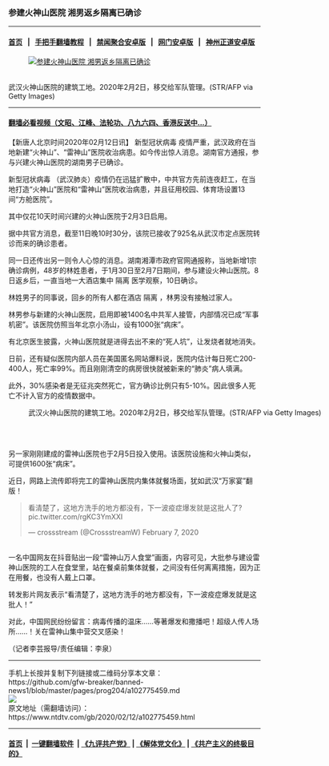 ### 参建火神山医院 湘男返乡隔离已确诊
------------------------

#### [首页](https://github.com/gfw-breaker/banned-news1/blob/master/README.md) &nbsp;&nbsp;|&nbsp;&nbsp; [手把手翻墙教程](https://github.com/gfw-breaker/guides/wiki) &nbsp;&nbsp;|&nbsp;&nbsp; [禁闻聚合安卓版](https://github.com/gfw-breaker/bn-android) &nbsp;&nbsp;|&nbsp;&nbsp; [网门安卓版](https://github.com/oGate2/oGate) &nbsp;&nbsp;|&nbsp;&nbsp; [神州正道安卓版](https://github.com/SzzdOgate/update) 



<div><div class="featured_image">
 <a href="https://i.ntdtv.com/assets/uploads/2020/02/GettyImages-1198072773.jpg" target="_blank">
  <figure>
   <img alt="参建火神山医院 湘男返乡隔离已确诊" src="https://i.ntdtv.com/assets/uploads/2020/02/GettyImages-1198072773-800x450.jpg"/>
  </figure><br/>
 </a>
 <span class="caption">
  武汉火神山医院的建筑工地。2020年2月2日，移交给军队管理。(STR/AFP via Getty Images)
 </span>
</div>
</div><hr/>

#### [翻墙必看视频（文昭、江峰、法轮功、八九六四、香港反送中...）](https://github.com/gfw-breaker/banned-news1/blob/master/pages/link3.md)

<div><div class="post_content" itemprop="articleBody">
 <p>
  【新唐人北京时间2020年02月12日讯】
  <ok href="https://www.ntdtv.com/gb/新型冠状病毒.htm">
   新型冠状病毒
  </ok>
  疫情严重，武汉政府在当地新建“火神山”、“雷神山”医院收治病患。如今传出惊人消息。湖南官方通报，参与兴建火神山医院的湖南男子已确诊。
 </p>
 <p>
  <ok href="https://www.ntdtv.com/gb/新型冠状病毒.htm">
   新型冠状病毒
  </ok>
  （武汉肺炎）疫情仍在迅猛扩散中，中共官方先前连夜赶工，在当地打造“火神山”医院和“雷神山”医院收治病患，并且征用校园、体育场设置13间“方舱医院”。
 </p>
 <p>
  其中仅花10天时间兴建的火神山医院于2月3日启用。
 </p>
 <p>
  据中共官方消息，截至11日晚10时30分，该院已接收了925名从武汉市定点医院转诊而来的确诊患者。
 </p>
 <p>
  同一日还传出另一则令人心惊的消息。湖南湘潭市政府官网通报称，当地新增1宗确诊病例，48岁的林姓患者，于1月30日至2月7日期间，参与建设火神山医院。8日返乡后，一直当地一大酒店集中
  <ok href="https://www.ntdtv.com/gb/隔离.htm">
   隔离
  </ok>
  医学观察，10日确诊。
 </p>
 <p>
  林姓男子的同事说，回乡的所有人都在酒店
  <ok href="https://www.ntdtv.com/gb/隔离.htm">
   隔离
  </ok>
  ，林男没有接触过家人。
 </p>
 <p>
  林男参与新建的火神山医院，启用即被1400名中共军人接管，内部情况已成“军事机密”。该医院仿照当年北京小汤山，设有1000张“病床”。
 </p>
 <p>
  有北京医生披露，火神山医院就是进得去出不来的“死人坑”，让发烧者就地消失。
 </p>
 <p>
  日前，还有疑似医院内部人员在美国匿名网站爆料说，医院内估计每日死亡200-400人，死亡率99%。而且刚刚清空的病房很快就被新来的“肺炎”病人填满。
 </p>
 <p>
  此外，30%感染者是无征兆突然死亡，官方确诊比例只有5-10%。因此很多人死亡不计入官方的疫情数据中。
 </p>
 <figure class="wp-caption alignnone" id="attachment_102774532" style="width: 600px">
  <ok href="https://i.ntdtv.com/assets/uploads/2020/02/GettyImages-1198072772.jpg">
   <img alt="" class="size-medium wp-image-102774532" src="https://i.ntdtv.com/assets/uploads/2020/02/GettyImages-1198072772-600x400.jpg"/>
  </ok>
  <br/><figcaption class="wp-caption-text">
   武汉火神山医院的建筑工地。2020年2月2日，移交给军队管理。(STR/AFP via Getty Images)
  </figcaption><br/>
 </figure><br/>
 <p>
  另一家刚刚建成的雷神山医院也于2月5日投入使用。该医院设施和火神山类似，可提供1600张“病床”。
 </p>
 <p>
  近日，网路上流传即将完工的雷神山医院内集体就餐场面，犹如武汉“万家宴”翻版！
 </p>
 <blockquote class="twitter-tweet" data-dnt="true" data-width="500">
  <p dir="ltr" lang="zh">
   看清楚了，这地方洗手的地方都没有，下一波疫症爆发就是这批人了?
   <ok href="https://t.co/rgKC3YmXXI">
    pic.twitter.com/rgKC3YmXXI
   </ok>
  </p>
  <p>
   — crossstream (@CrossstreamW)
   <ok href="https://twitter.com/CrossstreamW/status/1225720796309360640?ref_src=twsrc%5Etfw">
    February 7, 2020
   </ok>
  </p>
 </blockquote>
 <p>
  <script async="" charset="utf-8" src="https://platform.twitter.com/widgets.js">
  </script>
  <br/>
  一名中国网友在抖音贴出一段“雷神山万人食堂”画面，内容可见，大批参与建设雷神山医院的工人在食堂里，站在餐桌前集体就餐，之间没有任何离离措施，因为正在用餐，也没有人戴上口罩。
 </p>
 <p>
  转发影片网友表示“看清楚了，这地方洗手的地方都没有，下一波疫症爆发就是这批人！”
 </p>
 <p>
  对此，中国网民纷纷留言：病毒传播的温床……等著爆发和撒播吧！超级人传人场所……！关在雷神山集中营交叉感染！
 </p>
 <p>
  （记者李芸报导/责任编辑：李泉）
 </p>
 <div class="single_ad">
 </div>
</div>
</div>
<hr/>
手机上长按并复制下列链接或二维码分享本文章：<br/>
https://github.com/gfw-breaker/banned-news1/blob/master/pages/prog204/a102775459.md <br/>
<a href='https://github.com/gfw-breaker/banned-news1/blob/master/pages/prog204/a102775459.md'><img src='https://github.com/gfw-breaker/banned-news1/blob/master/pages/prog204/a102775459.md.png'/></a> <br/>
原文地址（需翻墙访问）：https://www.ntdtv.com/gb/2020/02/12/a102775459.html


------------------------
#### [首页](https://github.com/gfw-breaker/banned-news1/blob/master/README.md) &nbsp;|&nbsp; [一键翻墙软件](https://github.com/gfw-breaker/nogfw/blob/master/README.md) &nbsp;| [《九评共产党》](https://github.com/gfw-breaker/9ping.md/blob/master/README.md#九评之一评共产党是什么) | [《解体党文化》](https://github.com/gfw-breaker/jtdwh.md/blob/master/README.md) | [《共产主义的终极目的》](https://github.com/gfw-breaker/gczydzjmd.md/blob/master/README.md)


<img src='http://gfw-breaker.win/banned-news/pages/prog204/a102775459.md' width='0px' height='0px'/>